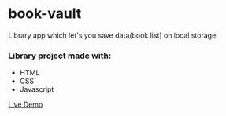 # book-vault
Library app which let's you save data(book list) on local storage.
<h3>Library project made with:</h3>
 <ul>
    <li>HTML</li>
    <li>CSS</li>
    <li>Javascript</li>
 </ul>

<a class="README-link" href="https://lionelroy.github.io/book-vault/">Live Demo</a>
